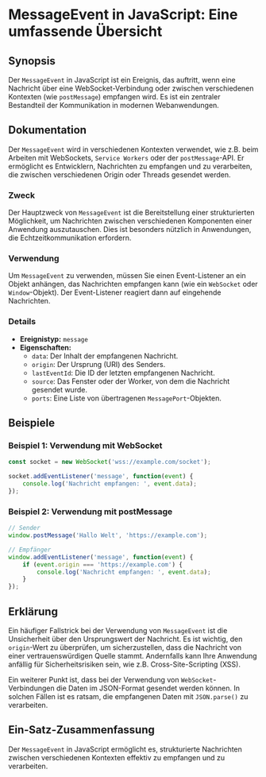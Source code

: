 <!--
Meta Description: # MessageEvent in JavaScript: Eine umfassende Übersicht ## Synopsis Der `MessageEvent` in JavaScript ist ein Ereignis, das auftritt, wenn eine Nachric...
Meta Keywords: der, die, ist, nachricht, messageevent
-->

# MessageEvent in JavaScript: Eine umfassende Übersicht

## Synopsis
Der `MessageEvent` in JavaScript ist ein Ereignis, das auftritt, wenn eine Nachricht über eine WebSocket-Verbindung oder zwischen verschiedenen Kontexten (wie `postMessage`) empfangen wird. Es ist ein zentraler Bestandteil der Kommunikation in modernen Webanwendungen.

## Dokumentation
Der `MessageEvent` wird in verschiedenen Kontexten verwendet, wie z.B. beim Arbeiten mit WebSockets, `Service Workers` oder der `postMessage`-API. Er ermöglicht es Entwicklern, Nachrichten zu empfangen und zu verarbeiten, die zwischen verschiedenen Origin oder Threads gesendet werden.

### Zweck
Der Hauptzweck von `MessageEvent` ist die Bereitstellung einer strukturierten Möglichkeit, um Nachrichten zwischen verschiedenen Komponenten einer Anwendung auszutauschen. Dies ist besonders nützlich in Anwendungen, die Echtzeitkommunikation erfordern.

### Verwendung
Um `MessageEvent` zu verwenden, müssen Sie einen Event-Listener an ein Objekt anhängen, das Nachrichten empfangen kann (wie ein `WebSocket` oder `Window`-Objekt). Der Event-Listener reagiert dann auf eingehende Nachrichten.

### Details
- **Ereignistyp:** `message`
- **Eigenschaften:**
  - `data`: Der Inhalt der empfangenen Nachricht.
  - `origin`: Der Ursprung (URI) des Senders.
  - `lastEventId`: Die ID der letzten empfangenen Nachricht.
  - `source`: Das Fenster oder der Worker, von dem die Nachricht gesendet wurde.
  - `ports`: Eine Liste von übertragenen `MessagePort`-Objekten.

## Beispiele

### Beispiel 1: Verwendung mit WebSocket
```javascript
const socket = new WebSocket('wss://example.com/socket');

socket.addEventListener('message', function(event) {
    console.log('Nachricht empfangen: ', event.data);
});
```

### Beispiel 2: Verwendung mit postMessage
```javascript
// Sender
window.postMessage('Hallo Welt', 'https://example.com');

// Empfänger
window.addEventListener('message', function(event) {
    if (event.origin === 'https://example.com') {
        console.log('Nachricht empfangen: ', event.data);
    }
});
```

## Erklärung
Ein häufiger Fallstrick bei der Verwendung von `MessageEvent` ist die Unsicherheit über den Ursprungswert der Nachricht. Es ist wichtig, den `origin`-Wert zu überprüfen, um sicherzustellen, dass die Nachricht von einer vertrauenswürdigen Quelle stammt. Andernfalls kann Ihre Anwendung anfällig für Sicherheitsrisiken sein, wie z.B. Cross-Site-Scripting (XSS).

Ein weiterer Punkt ist, dass bei der Verwendung von `WebSocket`-Verbindungen die Daten im JSON-Format gesendet werden können. In solchen Fällen ist es ratsam, die empfangenen Daten mit `JSON.parse()` zu verarbeiten.

## Ein-Satz-Zusammenfassung
Der `MessageEvent` in JavaScript ermöglicht es, strukturierte Nachrichten zwischen verschiedenen Kontexten effektiv zu empfangen und zu verarbeiten.